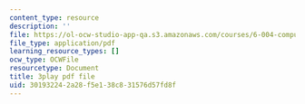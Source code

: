 ```yaml
---
content_type: resource
description: ''
file: https://ol-ocw-studio-app-qa.s3.amazonaws.com/courses/6-004-computation-structures-spring-2017/301932242a28f5e138c831576d57fd8f_2JxUXSG9rKo.pdf
file_type: application/pdf
learning_resource_types: []
ocw_type: OCWFile
resourcetype: Document
title: 3play pdf file
uid: 30193224-2a28-f5e1-38c8-31576d57fd8f
---
```

